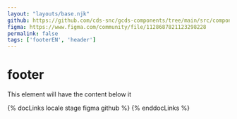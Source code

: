 ```yaml
---
layout: "layouts/base.njk"
github: https://github.com/cds-snc/gcds-components/tree/main/src/components/gcds-footer
figma: https://www.figma.com/community/file/1128687821123298228
permalink: false
tags: ['footerEN', 'header']
---
```


# footer

This element will have the content below it

{% docLinks locale stage figma github %}
{% enddocLinks %}
